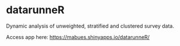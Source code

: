 # datarunneR
Dynamic analysis of unweighted, stratified and clustered survey data.

Access app here: https://mabues.shinyapps.io/datarunneR/
